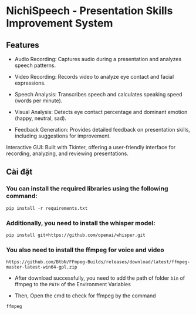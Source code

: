 # NichiSpeech - Presentation Skills Improvement System
## Features
- Audio Recording: Captures audio during a presentation and analyzes speech patterns.

- Video Recording: Records video to analyze eye contact and facial expressions.

- Speech Analysis: Transcribes speech and calculates speaking speed (words per minute).

- Visual Analysis: Detects eye contact percentage and dominant emotion (happy, neutral, sad).

- Feedback Generation: Provides detailed feedback on presentation skills, including suggestions for improvement.

Interactive GUI: Built with Tkinter, offering a user-friendly interface for recording, analyzing, and reviewing presentations.
## Cài đặt

### You can install the required libraries using the following command:
```
pip install -r requirements.txt

```

### Additionally, you need to install the whisper model:

```
pip install git+https://github.com/openai/whisper.git
```
### You also need to install the ffmpeg for voice and video

```
https://github.com/BtbN/FFmpeg-Builds/releases/download/latest/ffmpeg-master-latest-win64-gpl.zip
```
- After download successfully, you need to add the path of folder ```bin``` of ffmpeg to the ```PATH``` of the Environment Variables

- Then, Open the cmd to check for ffmpeg by the command

```
ffmpeg
```


